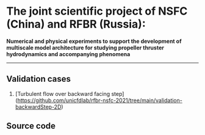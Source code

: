 The joint scientific project of NSFC (China) and RFBR (Russia):
===============================================================

**Numerical and physical experiments to support the development of multiscale model architecture for studying propeller thruster hydrodynamics and accompanying phenomena**

___

Validation cases
----------------

1. [Turbulent flow over backward facing step] (https://github.com/unicfdlab/rfbr-nsfc-2021/tree/main/validation-backwardStep-2D)


Source code
-----------

